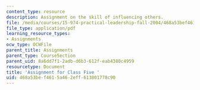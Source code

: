 ```yaml
---
content_type: resource
description: Assignment on the skill of influencing others.
file: /media/courses/15-974-practical-leadership-fall-2004/468a53bef4615a462eff613801778c90_4th_assignmt.pdf
file_type: application/pdf
learning_resource_types:
- Assignments
ocw_type: OCWFile
parent_title: Assignments
parent_type: CourseSection
parent_uid: 8a6dd7f1-2adb-d6b3-612f-eab4380c4959
resourcetype: Document
title: 'Assignment for Class Five '
uid: 468a53be-f461-5a46-2eff-613801778c90
---
```

